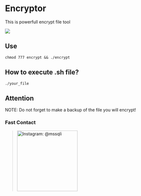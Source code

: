 # Encryptor
This is powerfull encrypt file tool

<img src="https://img.shields.io/badge/Open%20Source-NO-cyan?style=flat-square">

## Use

``chmod 777 encrypt && ./encrypt``
## How to execute .sh file?
``./your_file``
## Attention
NOTE: Do not forget to make a backup of the file you will encrypt!
### Fast Contact
> <noscript><a href="https://instagram.com/mssqli"><img alt="Instagram: @mssqli" title="IG: @mssqli" width="200px" src="https://raw.githubusercontent.com/the-rooj/msf/main/lib/follow-us-on-instagram.svg"></a></noscript>

